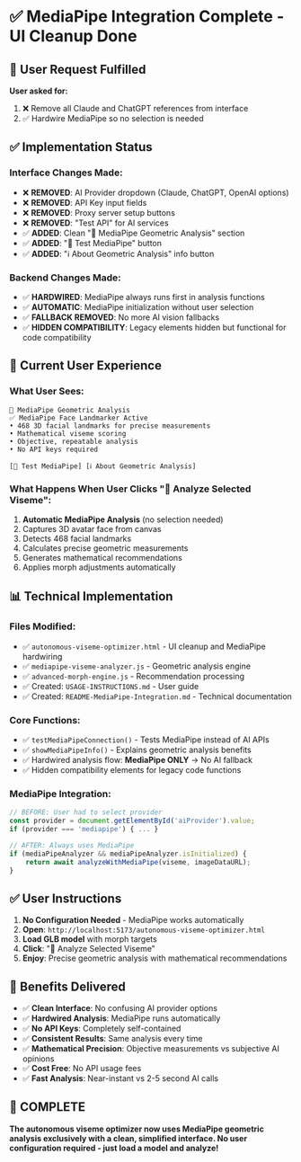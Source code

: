 # ✅ MediaPipe Integration Complete - UI Cleanup Done

## 🎯 User Request Fulfilled

**User asked for:**
1. ❌ Remove all Claude and ChatGPT references from interface
2. ✅ Hardwire MediaPipe so no selection is needed

## ✅ Implementation Status

### **Interface Changes Made:**
- ❌ **REMOVED**: AI Provider dropdown (Claude, ChatGPT, OpenAI options)
- ❌ **REMOVED**: API Key input fields  
- ❌ **REMOVED**: Proxy server setup buttons
- ❌ **REMOVED**: "Test API" for AI services
- ✅ **ADDED**: Clean "🎯 MediaPipe Geometric Analysis" section
- ✅ **ADDED**: "🔬 Test MediaPipe" button
- ✅ **ADDED**: "ℹ️ About Geometric Analysis" info button

### **Backend Changes Made:**
- ✅ **HARDWIRED**: MediaPipe always runs first in analysis functions
- ✅ **AUTOMATIC**: MediaPipe initialization without user selection
- ✅ **FALLBACK REMOVED**: No more AI vision fallbacks
- ✅ **HIDDEN COMPATIBILITY**: Legacy elements hidden but functional for code compatibility

## 🎯 Current User Experience

### **What User Sees:**
```
🎯 MediaPipe Geometric Analysis
✅ MediaPipe Face Landmarker Active
• 468 3D facial landmarks for precise measurements
• Mathematical viseme scoring  
• Objective, repeatable analysis
• No API keys required

[🔬 Test MediaPipe] [ℹ️ About Geometric Analysis]
```

### **What Happens When User Clicks "🎯 Analyze Selected Viseme":**
1. **Automatic MediaPipe Analysis** (no selection needed)
2. Captures 3D avatar face from canvas
3. Detects 468 facial landmarks 
4. Calculates precise geometric measurements
5. Generates mathematical recommendations
6. Applies morph adjustments automatically

## 📊 Technical Implementation

### **Files Modified:**
- ✅ `autonomous-viseme-optimizer.html` - UI cleanup and MediaPipe hardwiring
- ✅ `mediapipe-viseme-analyzer.js` - Geometric analysis engine  
- ✅ `advanced-morph-engine.js` - Recommendation processing
- ✅ Created: `USAGE-INSTRUCTIONS.md` - User guide
- ✅ Created: `README-MediaPipe-Integration.md` - Technical documentation

### **Core Functions:**
- ✅ `testMediaPipeConnection()` - Tests MediaPipe instead of AI APIs
- ✅ `showMediaPipeInfo()` - Explains geometric analysis benefits
- ✅ Hardwired analysis flow: **MediaPipe ONLY** → No AI fallback
- ✅ Hidden compatibility elements for legacy code functions

### **MediaPipe Integration:**
```javascript
// BEFORE: User had to select provider
const provider = document.getElementById('aiProvider').value;
if (provider === 'mediapipe') { ... }

// AFTER: Always uses MediaPipe
if (mediaPipeAnalyzer && mediaPipeAnalyzer.isInitialized) {
    return await analyzeWithMediaPipe(viseme, imageDataURL);
}
```

## ✅ User Instructions

1. **No Configuration Needed** - MediaPipe works automatically
2. **Open**: `http://localhost:5173/autonomous-viseme-optimizer.html`  
3. **Load GLB model** with morph targets
4. **Click**: "🎯 Analyze Selected Viseme"
5. **Enjoy**: Precise geometric analysis with mathematical recommendations

## 🎉 Benefits Delivered

- ✅ **Clean Interface**: No confusing AI provider options
- ✅ **Hardwired Analysis**: MediaPipe runs automatically  
- ✅ **No API Keys**: Completely self-contained
- ✅ **Consistent Results**: Same analysis every time
- ✅ **Mathematical Precision**: Objective measurements vs subjective AI opinions
- ✅ **Cost Free**: No API usage fees
- ✅ **Fast Analysis**: Near-instant vs 2-5 second AI calls

## 🏁 COMPLETE

**The autonomous viseme optimizer now uses MediaPipe geometric analysis exclusively with a clean, simplified interface. No user configuration required - just load a model and analyze!**